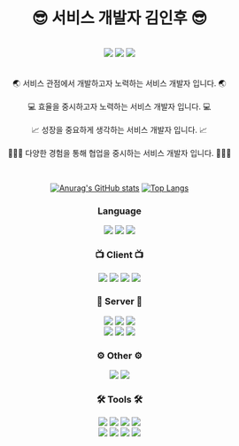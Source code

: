 
<div align="center">
  <h1>😎 서비스 개발자 김인후 😎</h1>
  <p>
    <br />
    <a href = "https://www.instagram.com/pino._.hoo/"><img src="https://img.shields.io/badge/instagram-purple?style=flat-square&logo=Instagram&logoColor=white"/></a>
    <a href = "https://pinomaker.com/"><img src="https://img.shields.io/badge/Blog-orange?style=flat-square&logo=Blogger&logoColor=white"/></a>
    <a href = "https://invincible-governor-a3a.notion.site/41ed73f2603146478d3f2dbf13043e93"><img src ="https://img.shields.io/badge/Profile-%23C21325?style=for-the-badge&logo=Notion&logoColor=white" /></a>
    <br />
    <br />
    <br />
    🌏 서비스 관점에서 개발하고자 노력하는 서비스 개발자 입니다. 🌏
    <br />
    <br />
    💻 효율을 중시하고자 노력하는 서비스 개발자 입니다. 💻
    <br />
    <br />
    📈 성장을 중요하게 생각하는 서비스 개발자 입니다. 📈
    <br />
    <br />
    👩‍👩‍👧 다양한 경험을 통해 협업을 중시하는 서비스 개발자 입니다. 👩‍👩‍👧
  </p>
  <br />

  [![Anurag's GitHub stats](https://github-readme-stats.vercel.app/api?username=pinomaker-hoo&show_icons=true&theme=radical)](https://github.com/anuraghazra/github-readme-stats)
  [![Top Langs](https://github-readme-stats.vercel.app/api/top-langs/?username=pinomaker-hoo&layout=compact)](https://github.com/anuraghazra/github-readme-stats)
  <br />
  <h3>Language</h3>
  <img src="https://img.shields.io/badge/JavaScript-F4D53E?style=flat-square&logo=JavaScript&logoColor=white"/>
  <img src="https://img.shields.io/badge/typescript-%23007ACC.svg?style=for-the-badge&logo=TypeScript&logoColor=white"/>
  <img src="https://img.shields.io/badge/NodeJS-31B025?style=flat-square&logo=Node.js&logoColor=white"/>
  <br />
  <h3>📺 Client 📺</h3>
  <img src="https://img.shields.io/badge/React-blue?style=flat-square&logo=React&logoColor=white"/>   
  <img src="https://img.shields.io/badge/NextJS-grey?style=flat-square&logo=Next.js&logoColor=white"/>
  <img src="https://img.shields.io/badge/Redux-purple?style=flat-square&logo=Redux&logoColor=white"/>
  <img src="https://img.shields.io/badge/React Native-blue?style=flat-square&logo=React&logoColor=white"/>   
  <h3>💾 Server 💾</h3>
  <img src="https://img.shields.io/badge/Spring boot-31B025?style=flat-square&logo=Spring Boot&logoColor=white"/>   
  <img src="https://img.shields.io/badge/Express-grey.svg?style=for-the-badge&logo=Express&logoColor=white"/> 
  <img src="https://img.shields.io/badge/NestJS-%23E0234E.svg?style=for-the-badge&logo=nestjs&logoColor=white"/>
  <br />
  <img src ="https://img.shields.io/badge/Sequelize-blue?style=for-the-badge&logo=Sequelize&logoColor=white" />
  <img src ="https://img.shields.io/badge/Typeorm-blue?style=for-the-badge&logo=Sequelize&logoColor=white" />
  <img src ="https://img.shields.io/badge/JPA-%31B025?style=for-the-badge&logo=Sequelize&logoColor=white" />  
  <br />
  <h3>⚙️ Other ⚙️</h3>
  <img src ="https://img.shields.io/badge/MySQL-orange.svg?style=for-the-badge&logo=mysql&logoColor=white" /> 
  <img src ="https://img.shields.io/badge/Jest-brown?style=for-the-badge&logo=Jest&logoColor=white" />
  <br />
  <h3>🛠️ Tools 🛠️</h3>
  <img src ="https://img.shields.io/badge/Slack-purple?style=for-the-badge&logo=Slack&logoColor=white" />
  <img src ="https://img.shields.io/badge/Notion-black?style=for-the-badge&logo=Notion&logoColor=white" />
  <img src ="https://img.shields.io/badge/Trello-blue?style=for-the-badge&logo=Trello&logoColor=white" />
  <img src ="https://img.shields.io/badge/Obsidian-purple?style=for-the-badge&logo=Obsidian&logoColor=white" />  
  <br />
  <img src ="https://img.shields.io/badge/Figma-black?style=for-the-badge&logo=Figma&logoColor=white" />
  <img src ="https://img.shields.io/badge/Photoshop-blue?style=for-the-badge&logo=Adobe Photoshop&logoColor=white" />
  <img src ="https://img.shields.io/badge/After Effects-purple?style=for-the-badge&logo=Adobe After Effects&logoColor=white" />
  <img src ="https://img.shields.io/badge/Premiere Pro-blue?style=for-the-badge&logo=Adobe Premiere Pro&logoColor=white" />
  <br />
</div>

<!-- ![mazandi profile](http://mazandi.herokuapp.com/api?handle={inhoo23}&theme=warm) -->
<!-- [![Solved.ac/profile/inhoo23](http://mazassumnida.wtf/api/v2/generate_badge?boj=inhoo23)](https://solved.ac/inhoo23)  -->
